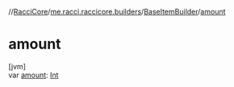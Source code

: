 //[RacciCore](../../../index.md)/[me.racci.raccicore.builders](../index.md)/[BaseItemBuilder](index.md)/[amount](amount.md)

# amount

[jvm]\
var [amount](amount.md): [Int](https://kotlinlang.org/api/latest/jvm/stdlib/kotlin/-int/index.html)
